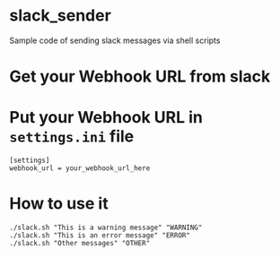 # slack_sender
Sample code of sending slack messages via shell scripts

# Get your Webhook URL from slack


# Put your Webhook URL in `settings.ini` file
```
[settings]
webhook_url = your_webhook_url_here
```

# How to use it
```
./slack.sh "This is a warning message" "WARNING"
./slack.sh "This is an error message" "ERROR"
./slack.sh "Other messages" "OTHER"
```